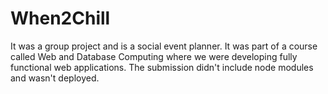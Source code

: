 # When2Chill
It was a group project and is a social event planner. It was part of a course called Web and Database Computing where we were developing fully functional web applications.
The submission didn't include node modules and wasn't deployed.
